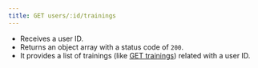 ```yaml
---
title: GET users/:id/trainings
---
```


- Receives a user ID.  
- Returns an object array with a status code of `200`.  
- It provides a list of trainings (like [GET trainings](/trainings/get-trainings/)) related with a user ID.